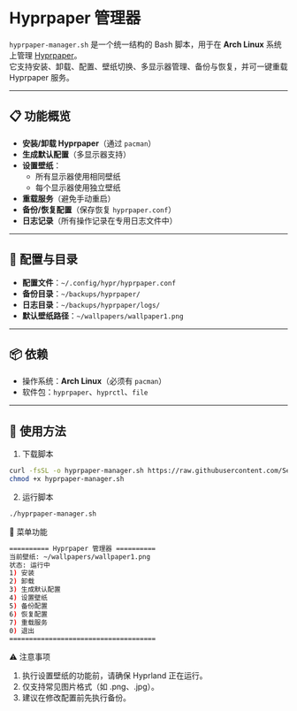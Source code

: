 # Hyprpaper 管理器

`hyprpaper-manager.sh` 是一个统一结构的 Bash 脚本，用于在 **Arch Linux** 系统上管理 [Hyprpaper](https://hyprland.org/hyprpaper/)。  
它支持安装、卸载、配置、壁纸切换、多显示器管理、备份与恢复，并可一键重载 Hyprpaper 服务。

---

## 📋 功能概览

- **安装/卸载 Hyprpaper**（通过 `pacman`）
- **生成默认配置**（多显示器支持）
- **设置壁纸**：
  - 所有显示器使用相同壁纸
  - 每个显示器使用独立壁纸
- **重载服务**（避免手动重启）
- **备份/恢复配置**（保存恢复 `hyprpaper.conf`）
- **日志记录**（所有操作记录在专用日志文件中）

---

## 📂 配置与目录

- **配置文件**：`~/.config/hypr/hyprpaper.conf`
- **备份目录**：`~/backups/hyprpaper/`
- **日志目录**：`~/backups/hyprpaper/logs/`
- **默认壁纸路径**：`~/wallpapers/wallpaper1.png`

---

## 📦 依赖

- 操作系统：**Arch Linux**（必须有 `pacman`）
- 软件包：`hyprpaper`、`hyprctl`、`file`

---

## 🚀 使用方法

1. 下载脚本  

```bash
curl -fsSL -o hyprpaper-manager.sh https://raw.githubusercontent.com/SelandiaNyx/MyArchLinuxConfigurations/refs/heads/main/Hyprpaper/auto-script/hyprpaper-manager.sh
chmod +x hyprpaper-manager.sh
```

2. 运行脚本

```bash
./hyprpaper-manager.sh
```

📜 菜单功能

```bash
========== Hyprpaper 管理器 ==========
当前壁纸: ~/wallpapers/wallpaper1.png
状态: 运行中
1) 安装
2) 卸载
3) 生成默认配置
4) 设置壁纸
5) 备份配置
6) 恢复配置
7) 重载服务
0) 退出
=====================================
```

⚠️ 注意事项

1. 执行设置壁纸的功能前，请确保 Hyprland 正在运行。
2. 仅支持常见图片格式（如 .png、.jpg）。
3. 建议在修改配置前先执行备份。
